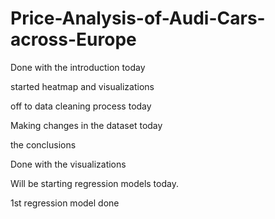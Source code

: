 # Price-Analysis-of-Audi-Cars-across-Europe
Done with the introduction today

started heatmap and visualizations


off to data cleaning process today


Making changes in the dataset today


the conclusions

Done with the visualizations

Will be starting regression models today.


1st regression model done
